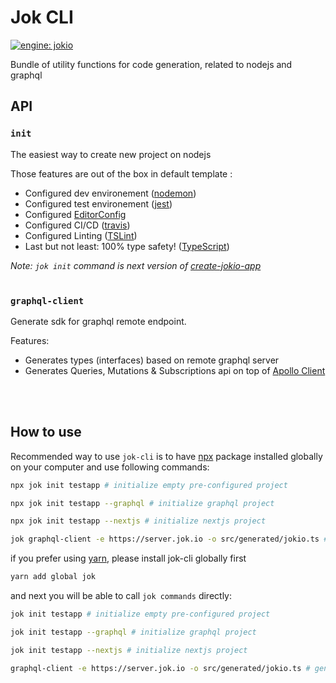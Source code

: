 
# Jok CLI 
[![engine: jokio](https://img.shields.io/badge/engine-%F0%9F%83%8F%20jok-44cc11.svg)](https://github.com/jokio/jok-cli)


Bundle of utility functions for code generation, related to nodejs and graphql

## API

### `init`
The easiest way to create new project on nodejs

Those features are out of the box in default template :

* Configured dev environement ([nodemon](https://github.com/remy/nodemon))
* Configured test environement ([jest](https://github.com/facebook/jest))
* Configured [EditorConfig](https://github.com/editorconfig/editorconfig)
* Configured CI/CD ([travis](http://travis-ci.org))
* Configured Linting ([TSLint](https://github.com/palantir/tslint))
* Last but not least: 100% type safety! ([TypeScript](https://github.com/Microsoft/TypeScript))

_Note: `jok init` command is next version of [create-jokio-app](https://github.com/apollographql/create-jokio-app)_
<br/>
<br/>

### `graphql-client`
Generate sdk for graphql remote endpoint.

Features:
* Generates types (interfaces) based on remote graphql server
* Generates Queries, Mutations & Subscriptions api on top of [Apollo Client](https://github.com/apollographql/apollo-client)

<br/>
<br/>

## How to use
Recommended way to use `jok-cli` is to have [npx](https://github.com/zkat/npx) package installed globally on your computer and use following commands:
```bash
npx jok init testapp # initialize empty pre-configured project

npx jok init testapp --graphql # initialize graphql project

npx jok init testapp --nextjs # initialize nextjs project

jok graphql-client -e https://server.jok.io -o src/generated/jokio.ts # generate proxy client for remote url
```

if you prefer using [yarn](https://github.com/yarnpkg/yarn), please install jok-cli globally first
```bash
yarn add global jok
```
and next you will be able to call `jok commands` directly:
```bash
jok init testapp # initialize empty pre-configured project

jok init testapp --graphql # initialize graphql project

jok init testapp --nextjs # initialize nextjs project

graphql-client -e https://server.jok.io -o src/generated/jokio.ts # generate proxy client for remote url
```
